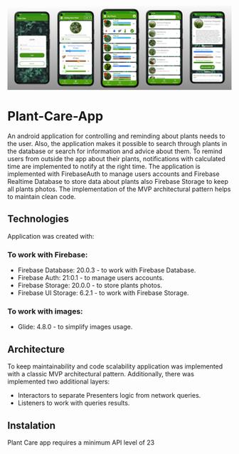 ![Main_Screen](./images/application.jpg)
# Plant-Care-App
An android application for controlling and reminding about plants needs to the user.
Also, the application makes it possible to search through plants in the database or search for information and advice about them.
To remind users from outside the app about their plants, notifications with calculated time are implemented to notify at the right time. 
The application is implemented with FirebaseAuth to manage users accounts and Firebase Realtime Database to store data about plants also Firebase Storage to keep all plants photos.
The implementation of the MVP architectural pattern helps to maintain clean code.

## Technologies
Application was created with:
### To work with Firebase:
* Firebase Database: 20.0.3 - to work with Firebase Database.
* Firebase Auth: 21:0.1 - to manage users accounts.
* Firebase Storage: 20.0.0 - to store plants photos.
* Firebase UI Storage: 6.2.1 - to work with Firebase Storage.
### To work with images:
* Glide: 4.8.0 - to simplify images usage.

## Architecture
To keep maintainability and code scalability application was implemented with a classic MVP architectural pattern. Additionally, there was implemented two additional layers: 
* Interactors to separate Presenters logic from network queries.
* Listeners to work with queries results.

## Instalation
Plant Care app requires a minimum API level of 23
